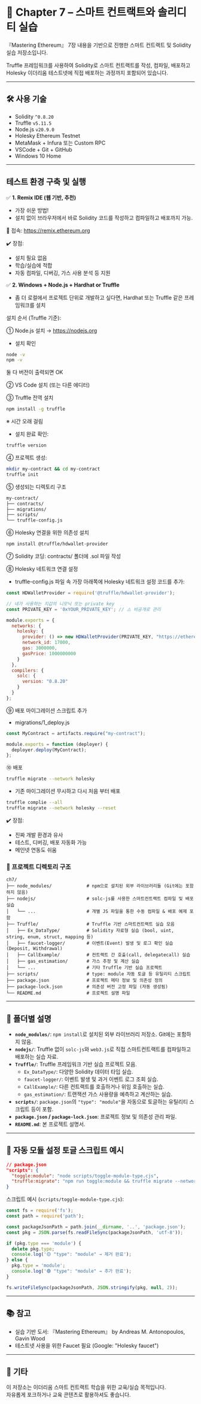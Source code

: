 
# 📘 Chapter 7 – 스마트 컨트랙트와 솔리디티 실습

『Mastering Ethereum』 7장 내용을 기반으로 진행한 스마트 컨트랙트 및 Solidity 실습 저장소입니다.

Truffle 프레임워크를 사용하여 Solidity로 스마트 컨트랙트를 작성, 컴파일, 배포하고  
Holesky 이더리움 테스트넷에 직접 배포하는 과정까지 포함되어 있습니다.

---

## 🛠 사용 기술

- Solidity `^0.8.20`
- Truffle `v5.11.5`
- Node.js `v20.9.0`
- Holesky Ethereum Testnet
- MetaMask + Infura 또는 Custom RPC
- VSCode + Git + GitHub
- Windows 10 Home

---

## 테스트 환경 구축 및 실행

✅ **1. Remix IDE (웹 기반, 추천)**

 - 가장 쉬운 방법!
 - 설치 없이 브라우저에서 바로 Solidity 코드를 작성하고 컴파일하고 배포까지 가능.

🔗 접속: https://remix.ethereum.org

✔️ 장점:

 - 설치 필요 없음
 - 학습/실습에 적합
 - 자동 컴파일, 디버깅, 가스 사용 분석 등 지원

✅ **2. Windows + Node.js + Hardhat or Truffle**

 - 좀 더 로컬에서 프로젝트 단위로 개발하고 싶다면, Hardhat 또는 Truffle 같은 프레임워크를 설치

설치 순서 (Truffle 기준):

① Node.js 설치 → https://nodejs.org

 - 설치 확인

```bash
node -v
npm -v
```
둘 다 버전이 출력되면 OK

② VS Code 설치 (또는 다른 에디터)

③ Truffle 전역 설치

```bash
npm install -g truffle
```
※ 시간 오래 걸림

- 설치 완료 확인:
```bash
truffle version
```

④ 프로젝트 생성:
```bash
mkdir my-contract && cd my-contract
truffle init
```

⑤ 생성되는 디렉토리 구조
```bash
my-contract/
├── contracts/
├── migrations/
├── scripts/
└── truffle-config.js
```

⑥ Holesky 연결을 위한 의존성 설치
```bash
npm install @truffle/hdwallet-provider
```

⑦ Solidity 코딩: contracts/ 폴더에 .sol 파일 작성


⑧ Holesky 네트워크 연결 설정
- truffle-config.js 파일 속 가장 아래쪽에 Holesky 네트워크 설정 코드를 추가:
```js
const HDWalletProvider = require('@truffle/hdwallet-provider');

// 네가 사용하는 지갑의 니모닉 또는 private key
const PRIVATE_KEY = '0xYOUR_PRIVATE_KEY'; // ⚠️ 비공개로 관리

module.exports = {
  networks: {
    holesky: {
      provider: () => new HDWalletProvider(PRIVATE_KEY, "https://ethereum-holesky.publicnode.com"),
      network_id: 17000,
      gas: 3000000,
      gasPrice: 1000000000
    }
  },
  compilers: {
    solc: {
      version: "0.8.20"
    }
  }
};
```

⑨ 배포 마이그레이션 스크립트 추가
- migrations/1_deploy.js
```js
const MyContract = artifacts.require("my-contract");

module.exports = function (deployer) {
  deployer.deploy(MyContract);
};
```

⑩ 배포
```bash
truffle migrate --network holesky
```
- 기존 마이그레이션 무시하고 다시 처음 부터 배포
```bash
truffle complie --all
truffle migrate --network holesky --reset
```

✔️ 장점:

 - 진짜 개발 환경과 유사
 - 테스트, 디버깅, 배포 자동화 가능
 - 메인넷 연동도 쉬움

### 📁 프로젝트 디렉토리 구조

```
ch7/
├── node_modules/             # npm으로 설치된 외부 라이브러리들 (Git에는 포함하지 않음)
├── nodejs/                   # solc-js를 사용한 스마트컨트랙트 컴파일 및 배포 실습
│   └── ...                   # 개별 JS 파일을 통한 수동 컴파일 & 배포 예제 포함
├── Truffle/                  # Truffle 기반 스마트컨트랙트 실습 모음
│   ├── Ex_DataType/          # Solidity 자료형 실습 (bool, uint, string, enum, struct, mapping 등)
│   ├── faucet-logger/        # 이벤트(Event) 발생 및 로그 확인 실습 (Deposit, Withdrawal)
│   ├── CallExample/          # 컨트랙트 간 호출(call, delegatecall) 실습
│   ├── gas_estimation/       # 가스 추정 및 계산 실습
│   └── ...                   # 기타 Truffle 기반 실습 프로젝트
├── scripts/                  # type: module 자동 토글 등 유틸리티 스크립트
├── package.json              # 프로젝트 메타 정보 및 의존성 정의
├── package-lock.json         # 의존성 버전 고정 파일 (자동 생성됨)
└── README.md                 # 프로젝트 설명 파일
```

---

## 📝 폴더별 설명

- **`node_modules/`**: `npm install`로 설치된 외부 라이브러리 저장소. Git에는 포함하지 않음.
- **`nodejs/`**: Truffle 없이 `solc-js`와 `web3.js`로 직접 스마트컨트랙트를 컴파일하고 배포하는 실습 자료.
- **`Truffle/`**: Truffle 프레임워크 기반 실습 프로젝트 모음.
  - `Ex_DataType/`: 다양한 Solidity 데이터 타입 실습.
  - `faucet-logger/`: 이벤트 발생 및 과거 이벤트 로그 조회 실습.
  - `CallExample/`: 다른 컨트랙트를 호출하거나 위임 호출하는 실습.
  - `gas_estimation/`: 트랜잭션 가스 사용량을 예측하고 계산하는 실습.
- **`scripts/`**: `package.json`의 `"type": "module"`을 자동으로 토글하는 유틸리티 스크립트 등이 포함.
- **`package.json` / `package-lock.json`**: 프로젝트 정보 및 의존성 관리 파일.
- **`README.md`**: 본 프로젝트 설명서.

---



## 🔁 자동 모듈 설정 토글 스크립트 예시

```json
// package.json
"scripts": {
  "toggle:module": "node scripts/toggle-module-type.cjs",
  "truffle:migrate": "npm run toggle:module && truffle migrate --network holesky --reset && npm run toggle:module"
}
```

스크립트 예시 (`scripts/toggle-module-type.cjs`):

```js
const fs = require('fs');
const path = require('path');

const packageJsonPath = path.join(__dirname, '..', 'package.json');
const pkg = JSON.parse(fs.readFileSync(packageJsonPath, 'utf-8'));

if (pkg.type === 'module') {
  delete pkg.type;
  console.log('🟡 "type": "module" → 제거 완료');
} else {
  pkg.type = 'module';
  console.log('🟢 "type": "module" → 추가 완료');
}

fs.writeFileSync(packageJsonPath, JSON.stringify(pkg, null, 2));
```

---

## 📚 참고

- 실습 기반 도서: 『Mastering Ethereum』 by Andreas M. Antonopoulos, Gavin Wood
- 테스트넷 사용을 위한 Faucet 필요 (Google: "Holesky faucet")

---

## 🙌 기타

이 저장소는 이더리움 스마트 컨트랙트 학습을 위한 교육/실습 목적입니다.  
자유롭게 포크하거나 교육 콘텐츠로 활용하셔도 좋습니다.
